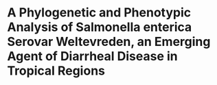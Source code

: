 # A Phylogenetic and Phenotypic Analysis of Salmonella enterica Serovar Weltevreden, an Emerging Agent of Diarrheal Disease in Tropical Regions 
